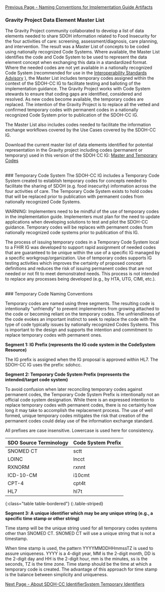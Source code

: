 [Previous Page - Naming Conventions for Implementation Guide Artifacts](NamingConventionsforImplementationGuideArtifacts.html)

### Gravity Project Data Element Master List
The Gravity Project community collaborated to develop a list of data elements needed to share SDOH information related to Food Insecurity for the four activities of care:  screening, assessment/diagnosis, care planning, and intervention.  The result was a Master List of concepts to be coded using nationally recognized Code Systems.  Where available, the Master List identifies the code and Code System to be used to represent the data element concept when exchanging this data in a standardized format. Where the needed codes are not yet available in a nationally recognized Code System (recommended for use in the [Interoperability Standards Advisory](https://www.healthit.gov/isa/) ), the Master List includes temporary codes assigned within the context of the SDOH-CC IG to facilitate testing and balloting of the implementation guidance.  The Gravity Project works with Code System stewards to ensure that coding gaps are identified, considered and resolved.  As new codes become available, the temporary codes are replaced.  The intention of the Gravity Project is to replace all the vetted and confirmed temporary codes with permanent codes in a nationally recognized Code System prior to publication of the SDOH-CC IG.

The Master List also includes codes needed to facilitate the information exchange workflows covered by the Use Cases covered by the SDOH-CC IG.

Download the current master list of data elements identified for potential representation in the Gravity project including codes (permanent or temporary) used in this version of the SDOH CC IG: [Master and Temporary Codes](https://confluence.hl7.org/pages/viewpage.action?pageId=66922000#GravityFHIRIG-QuickLinks)
 
 
 
<br>
### Temporary Code System
The SDOH-CC IG includes a Temporary Code System created to establish temporary codes for concepts needed to facilitate the sharing of SDOH (e.g. food insecurity) information across the four activities of care. The Temporary Code System exists to hold codes that will be replaced prior to publication with permanent codes from nationally recognized Code Systems. 

WARNING: Implementers need to be mindful of the use of temporary codes in the implementation guide.  Implementers must plan for the need to update applications when developing solutions to test and pilot the SDOH-CC guidance.  Temporary codes will be replaces with permanent codes from nationally recognized code systems prior to publication of this IG.
 
The process of issuing temporary codes in a Temporary Code System local to a FHIR IG was developed to support rapid assignment of needed codes that are guaranteed to be unique within the use of a specific IG managed by a specific workgroup/organization. Use of temporary codes supports IG testing activities which improves the certainty of proposed concept definitions and reduces the risk of issuing permanent codes that are not needed or not fit to meet demonstrated needs. This process is not intended to replace any processes being developed (e.g., by HTA, UTG, CIMI, etc.).


<br>
### Temporary Code Naming Conventions

Temporary codes are named using three segments. The resulting code is intentionally "unfriendly" to prevent implementers from growing attached to the code or becoming reliant on the temporary codes. The unfriendliness of the code evokes an important instinct to seek to replace the code with the type of code typically issues by nationally recognized Codes Systems. This is important to the design and supports the intention and commitment to replace temporary codes with permanent ones.
	
**Segment 1: IG Prefix (represents the IG code system in the CodeSystem Resource)**

The IG prefix is assigned when the IG proposal is approved within HL7. The SDOH-CC IG uses the prefix: sdohcc. 

	
**Segment 2: Temporary Code System Prefix (represents the intended/target code system)** 

To avoid confusion when later reconciling temporary codes against permanent codes, the Temporary Code System Prefix is intentionally not an official code system designation. While there is an expressed intention to replace temporary codes with permanent codes, there is no certainty how long it may take to accomplish the replacement process. The use of well formed, unique temporary codes mitigates the risk that creation of the permanent codes could delay use of the information exchange standard.

All prefixes are case insensitive. Lowercase is used here for consistency.


| SDO Source Terminology | Code System Prefix |
|------------------------|--------------------|
| SNOMED CT              | sctt               |
| LOINC                  | lncct              |
| RXNORM                 | rxnnt              |
| ICD-10-CM              | i10cmt             |
| CPT-4                  | cpt4t             |
| HL7                    | hl7t               |
{:class="table table-bordered"}
{:.table-striped}


**Segment 3: A unique identifier which may be any unique string (e.g., a specific time stamp or other string)** 

Time stamp will be the unique string used for all temporary codes systems other than SNOMED CT. SNOMED CT will use a unique string that is not a timestamp.  

When time stamp is used, the pattern YYYYMMDDHHmmssTZ is used to assure uniqueness. YYYY is a 4-digit year, MM is the 2-digit month, DD is the 2-digit day and HH is the 2-digit hour, mm is the minutes, ss is the seconds, TZ is the time zone. Time stamp should be the time at which a temporary code is created. The advantage of this approach for time stamp is the balance between simplicity and uniqueness.




[Next Page - About SDOH-CC IdentifierSystem Temporary Identifiers](AboutSDOH-CCIdentifierSystemTemporaryIdentifiers.html)